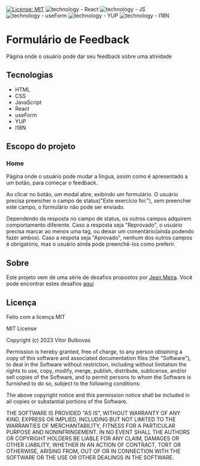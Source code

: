 [![License: MIT](https://img.shields.io/badge/License-MIT-yellow.svg)](https://opensource.org/licenses/MIT) ![technology - React](https://img.shields.io/badge/React-orange) ![technology - JS](https://img.shields.io/badge/JavaScript-yellow) ![technology - useForm](https://img.shields.io/badge/useForm-orange) ![technology - YUP](https://img.shields.io/badge/YUP-green) ![technology - I18N](https://img.shields.io/badge/I18N-blue)

# Formulário de Feedback

Página onde o usuário pode dar seu feedback sobre uma atividade

## Tecnologias

- HTML
- CSS
- JavaScript
- React
- useForm
- YUP
- I18N

## Escopo do projeto

### Home

Página onde o usuário pode mudar a língua, assim como é apresentado a um botão, para começar o feedback.

Ao clicar no botão, um modal abre, exibindo um formulário. O usuário precisa preencher o campo de status("Este exercício foi:"), sem preencher este campo, o formulário não pode ser enviado.

Dependendo da resposta no campo de status, os outros campos adquirem comportamento diferente. Caso a resposta seja "Reprovado", o usuário precisa marcar ao menos uma tag, ou deixar um comentário(ainda podendo fazer ambos). Caso a respota seja "Aprovado", nenhum dos outros campos é obrigatório, mas o usuário ainda pode preenchê-los como preferir.

## Sobre

Este projeto vem de uma série de desafios propostos por [Jean Meira](https://github.com/JCDMeira).
Você pode encontrar estes desafios [aqui](https://github.com/JCDMeira/challenge-roadmap-index)

## Licença

Feito com a licença MIT

MIT License

Copyright (c) 2023 Vitor Bulbovas

Permission is hereby granted, free of charge, to any person obtaining a copy
of this software and associated documentation files (the "Software"), to deal
in the Software without restriction, including without limitation the rights
to use, copy, modify, merge, publish, distribute, sublicense, and/or sell
copies of the Software, and to permit persons to whom the Software is
furnished to do so, subject to the following conditions:

The above copyright notice and this permission notice shall be included in all
copies or substantial portions of the Software.

THE SOFTWARE IS PROVIDED "AS IS", WITHOUT WARRANTY OF ANY KIND, EXPRESS OR
IMPLIED, INCLUDING BUT NOT LIMITED TO THE WARRANTIES OF MERCHANTABILITY,
FITNESS FOR A PARTICULAR PURPOSE AND NONINFRINGEMENT. IN NO EVENT SHALL THE
AUTHORS OR COPYRIGHT HOLDERS BE LIABLE FOR ANY CLAIM, DAMAGES OR OTHER
LIABILITY, WHETHER IN AN ACTION OF CONTRACT, TORT OR OTHERWISE, ARISING FROM,
OUT OF OR IN CONNECTION WITH THE SOFTWARE OR THE USE OR OTHER DEALINGS IN THE
SOFTWARE.
